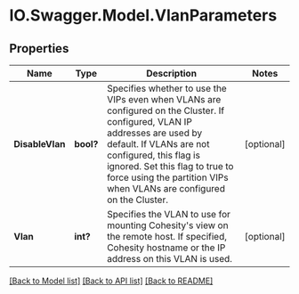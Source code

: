# IO.Swagger.Model.VlanParameters
## Properties

Name | Type | Description | Notes
------------ | ------------- | ------------- | -------------
**DisableVlan** | **bool?** | Specifies whether to use the VIPs even when VLANs are configured on the Cluster. If configured, VLAN IP addresses are used by default. If VLANs are not configured, this flag is ignored. Set this flag to true to force using the partition VIPs when VLANs are configured on the Cluster. | [optional] 
**Vlan** | **int?** | Specifies the VLAN to use for mounting Cohesity&#39;s view on the remote host. If specified, Cohesity hostname or the IP address on this VLAN is used. | [optional] 

[[Back to Model list]](../README.md#documentation-for-models) [[Back to API list]](../README.md#documentation-for-api-endpoints) [[Back to README]](../README.md)

